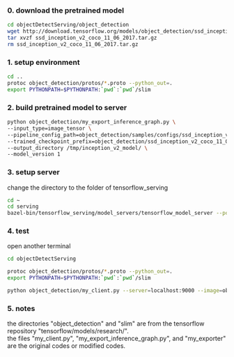 ### 0. download the pretrained model
```bash
cd objectDetectServing/object_detection
wget http://download.tensorflow.org/models/object_detection/ssd_inception_v2_coco_11_06_2017.tar.gz
tar xvzf ssd_inception_v2_coco_11_06_2017.tar.gz
rm ssd_inception_v2_coco_11_06_2017.tar.gz
```

### 1. setup environment
```bash
cd ..
protoc object_detection/protos/*.proto --python_out=.
export PYTHONPATH=$PYTHONPATH:`pwd`:`pwd`/slim
```

### 2. build pretrained model to server
```bash
python object_detection/my_export_inference_graph.py \
--input_type=image_tensor \
--pipeline_config_path=object_detection/samples/configs/ssd_inception_v2_coco.config \
--trained_checkpoint_prefix=object_detection/ssd_inception_v2_coco_11_06_2017/model.ckpt \
--output_directory /tmp/inception_v2_model/ \
--model_version 1
```

### 3. setup server
change the directory to the folder of tensorflow_serving 
```bash
cd ~
cd serving
bazel-bin/tensorflow_serving/model_servers/tensorflow_model_server --port=9000 --model_name=inception_v2 --model_base_path=/tmp/inception_v2_model/ --enable_batching=true
```

### 4. test 
open another terminal
```bash
cd objectDetectServing

protoc object_detection/protos/*.proto --python_out=.
export PYTHONPATH=$PYTHONPATH:`pwd`:`pwd`/slim

python object_detection/my_client.py --server=localhost:9000 --image=object_detection/test_images/image1.jpg	
```
### 5. notes
the directories "object_detection" and "slim" are from the tensorflow repository "tensorflow/models/research/".<br />
the files "my_client.py", "my_export_inference_graph.py", and "my_exporter" are the original codes or modified codes.




